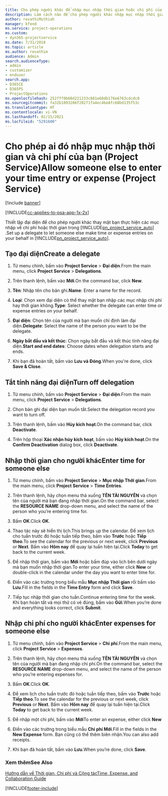 ```yaml
---
title: Cho phép người khác để nhập mục nhập thời gian hoặc chi phí của bạn
description: Làm cách nào để cho phép người khác nhập mục nhập thời gian hoặc chi phí của bạn trong Project Service
author: revathiMuthiah
manager: kfend
ms.service: project-operations
ms.custom:
- dyn365-projectservice
ms.date: 7/31/2018
ms.topic: article
ms.author: revathim
audience: Admin
search.audienceType:
- admin
- customizer
- enduser
search.app:
- D365CE
- D365PS
- ProjectOperations
ms.openlocfilehash: 252fff0b60d221233c881e68db176e6763cdcdc0
ms.sourcegitcommit: fa32b1893286f20271fa4ec4be8fc68bd135f53c
ms.translationtype: HT
ms.contentlocale: vi-VN
ms.lasthandoff: 02/15/2021
ms.locfileid: "5291600"
---
```

# <a name="allow-someone-else-to-enter-your-time-entry-or-expense-project-service"></a><span data-ttu-id="73200-103">Cho phép ai đó nhập mục nhập thời gian và chi phí của bạn (Project Service)</span><span class="sxs-lookup"><span data-stu-id="73200-103">Allow someone else to enter your time entry or expense (Project Service)</span></span>

[!include [banner](../includes/psa-now-project-operations.md)]

[!INCLUDE[cc-applies-to-psa-app-1x-2x](../includes/cc-applies-to-psa-app-1x-2x.md)]

<span data-ttu-id="73200-104">Thiết lập đại diện để cho phép người khác thay mặt bạn thực hiện các mục nhập về chi phí hoặc thời gian trong [!INCLUDE[pn_project_service_auto](../includes/pn-project-service-auto.md)] .</span><span class="sxs-lookup"><span data-stu-id="73200-104">Set up a delegate to let someone else make time or expense entries on your behalf in [!INCLUDE[pn_project_service_auto](../includes/pn-project-service-auto.md)].</span></span>  
  
## <a name="create-a-delegate"></a><span data-ttu-id="73200-105">Tạo đại diện</span><span class="sxs-lookup"><span data-stu-id="73200-105">Create a delegate</span></span>  
  
1.  <span data-ttu-id="73200-106">Từ menu chính, bấm vào **Project Service** > **Đại diện**.</span><span class="sxs-lookup"><span data-stu-id="73200-106">From the main menu, click **Project Service** > **Delegations**.</span></span>  
  
2.  <span data-ttu-id="73200-107">Trên thanh lệnh, bấm vào **Mới**.</span><span class="sxs-lookup"><span data-stu-id="73200-107">On the command bar, click **New**.</span></span>  
  
3. <span data-ttu-id="73200-108">**Tên**: Nhập tên cho bản ghi.</span><span class="sxs-lookup"><span data-stu-id="73200-108">**Name**: Enter a name for the record.</span></span>  
  
4. <span data-ttu-id="73200-109">**Loại**: Chọn xem đại diện có thể thay mặt bạn nhập các mục nhập chi phí hay thời gian không.</span><span class="sxs-lookup"><span data-stu-id="73200-109">**Type**: Select whether the delegate can enter time or expense entries on your behalf.</span></span>  
  
5. <span data-ttu-id="73200-110">**Đại diện**: Chọn tên của người mà bạn muốn chỉ định làm đại diện.</span><span class="sxs-lookup"><span data-stu-id="73200-110">**Delegate**: Select the name of the person you want to be the delegate.</span></span>  
  
6. <span data-ttu-id="73200-111">**Ngày bắt đầu và kết thúc**: Chọn ngày bắt đầu và kết thúc tính năng đại diện.</span><span class="sxs-lookup"><span data-stu-id="73200-111">**Start and end dates**: Choose dates when delegation starts and ends.</span></span>  
  
7.  <span data-ttu-id="73200-112">Khi bạn đã hoàn tất, bấm vào **Lưu và Đóng**.</span><span class="sxs-lookup"><span data-stu-id="73200-112">When you're done, click **Save & Close**.</span></span>  
  
## <a name="turn-off-delegation"></a><span data-ttu-id="73200-113">Tắt tính năng đại diện</span><span class="sxs-lookup"><span data-stu-id="73200-113">Turn off delegation</span></span>  
  
1.  <span data-ttu-id="73200-114">Từ menu chính, bấm vào **Project Service** > **Đại diện**.</span><span class="sxs-lookup"><span data-stu-id="73200-114">From the main menu, click **Project Service** > **Delegations**.</span></span>  
  
2.  <span data-ttu-id="73200-115">Chọn bản ghi đại diện bạn muốn tắt.</span><span class="sxs-lookup"><span data-stu-id="73200-115">Select the delegation record you want to turn off.</span></span>  
  
3.  <span data-ttu-id="73200-116">Trên thanh lệnh, bấm vào **Hủy kích hoạt**.</span><span class="sxs-lookup"><span data-stu-id="73200-116">On the command bar, click **Deactivate**.</span></span>  
  
4.  <span data-ttu-id="73200-117">Trên hộp thoại **Xác nhận hủy kích hoạt**, bấm vào **Hủy kích hoạt**.</span><span class="sxs-lookup"><span data-stu-id="73200-117">On the **Confirm Deactivation** dialog box, click **Deactivate**.</span></span>  
  
## <a name="enter-time-for-someone-else"></a><span data-ttu-id="73200-118">Nhập thời gian cho người khác</span><span class="sxs-lookup"><span data-stu-id="73200-118">Enter time for someone else</span></span>  
  
1.  <span data-ttu-id="73200-119">Từ menu chính, bấm vào **Project Service** > **Mục nhập Thời gian**.</span><span class="sxs-lookup"><span data-stu-id="73200-119">From the main menu, click **Project Service** > **Time Entries**.</span></span>  
  
2.  <span data-ttu-id="73200-120">Trên thanh lệnh, hãy chọn menu thả xuống **TÊN TÀI NGUYÊN** và chọn tên của người mà bạn đang nhập thời gian.</span><span class="sxs-lookup"><span data-stu-id="73200-120">On the command bar, select the **RESOURCE NAME** drop-down menu, and select the name of the person who you’re entering time for.</span></span>  
  
3.  <span data-ttu-id="73200-121">Bấm **OK**.</span><span class="sxs-lookup"><span data-stu-id="73200-121">Click **OK**.</span></span>  
  
4.  <span data-ttu-id="73200-122">Thao tác này sẽ hiển thị lịch.</span><span class="sxs-lookup"><span data-stu-id="73200-122">This brings up the calendar.</span></span> <span data-ttu-id="73200-123">Để xem lịch cho tuần trước đó hoặc tuần tiếp theo, bấm vào **Trước** hoặc **Tiếp theo**.</span><span class="sxs-lookup"><span data-stu-id="73200-123">To see the calendar for the previous or next week, click **Previous** or **Next**.</span></span> <span data-ttu-id="73200-124">Bấm vào **Hôm nay** để quay lại tuần hiện tại.</span><span class="sxs-lookup"><span data-stu-id="73200-124">Click **Today** to get back to the current week.</span></span>  
  
5.  <span data-ttu-id="73200-125">Để nhập thời gian, bấm vào **Mới** hoặc bấm đúp vào lịch bên dưới ngày mà bạn muốn nhập thời gian.</span><span class="sxs-lookup"><span data-stu-id="73200-125">To enter your time, either click **New** or double-click in the calendar under the day you want to enter time for.</span></span>  
  
6.  <span data-ttu-id="73200-126">Điền vào các trường trong biểu mẫu **Mục nhập Thời gian** rồi bấm vào **Lưu**.</span><span class="sxs-lookup"><span data-stu-id="73200-126">Fill in the fields in the **Time Entry** form and click **Save**.</span></span>  
  
7.  <span data-ttu-id="73200-127">Tiếp tục nhập thời gian cho tuần.</span><span class="sxs-lookup"><span data-stu-id="73200-127">Continue entering time for the week.</span></span> <span data-ttu-id="73200-128">Khi bạn hoàn tất và mọi thứ có vẻ đúng, bấm vào **Gửi**.</span><span class="sxs-lookup"><span data-stu-id="73200-128">When you’re done and everything looks correct, click **Submit**.</span></span>  
  
## <a name="enter-expenses-for-someone-else"></a><span data-ttu-id="73200-129">Nhập chi phí cho người khác</span><span class="sxs-lookup"><span data-stu-id="73200-129">Enter expenses for someone else</span></span>  
  
1.  <span data-ttu-id="73200-130">Từ menu chính, bấm vào **Project Service** > **Chi phí**.</span><span class="sxs-lookup"><span data-stu-id="73200-130">From the main menu, click **Project Service** > **Expenses**.</span></span>  
  
2.  <span data-ttu-id="73200-131">Trên thanh lệnh, hãy chọn menu thả xuống **TÊN TÀI NGUYÊN** và chọn tên của người mà bạn đang nhập chi phí.</span><span class="sxs-lookup"><span data-stu-id="73200-131">On the command bar, select the **RESOURCE NAME** drop-down menu, and select the name of the person who you’re entering expenses for.</span></span>  
  
3.  <span data-ttu-id="73200-132">Bấm **OK**.</span><span class="sxs-lookup"><span data-stu-id="73200-132">Click **OK**.</span></span>  
  
4.  <span data-ttu-id="73200-133">Để xem lịch cho tuần trước đó hoặc tuần tiếp theo, bấm vào **Trước** hoặc **Tiếp theo**.</span><span class="sxs-lookup"><span data-stu-id="73200-133">To see the calendar for the previous or next week, click **Previous** or **Next**.</span></span> <span data-ttu-id="73200-134">Bấm vào **Hôm nay** để quay lại tuần hiện tại.</span><span class="sxs-lookup"><span data-stu-id="73200-134">Click **Today** to get back to the current week.</span></span>  
  
5.  <span data-ttu-id="73200-135">Để nhập một chi phí, bấm vào **Mới**</span><span class="sxs-lookup"><span data-stu-id="73200-135">To enter an expense, either click **New**</span></span>  
  
6.  <span data-ttu-id="73200-136">Điền vào các trường trong biểu mẫu **Chi phí Mới**.</span><span class="sxs-lookup"><span data-stu-id="73200-136">Fill in the fields in the **New Expense** form.</span></span> <span data-ttu-id="73200-137">Bạn cũng có thể thêm biên nhận.</span><span class="sxs-lookup"><span data-stu-id="73200-137">You can also add receipts.</span></span>  
  
7.  <span data-ttu-id="73200-138">Khi bạn đã hoàn tất, bấm vào **Lưu**.</span><span class="sxs-lookup"><span data-stu-id="73200-138">When you’re done, click **Save**.</span></span>  
  
### <a name="see-also"></a><span data-ttu-id="73200-139">Xem thêm</span><span class="sxs-lookup"><span data-stu-id="73200-139">See Also</span></span>  
 [<span data-ttu-id="73200-140">Hướng dẫn về Thời gian, Chi phí và Cộng tác</span><span class="sxs-lookup"><span data-stu-id="73200-140">Time, Expense, and Collaboration Guide</span></span>](../psa/time-expense-collaboration-guide.md)


[!INCLUDE[footer-include](../includes/footer-banner.md)]